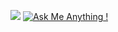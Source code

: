 
![](https://komarev.com/ghpvc/?username=BHUIMS&color=green)
[![Ask Me Anything !](https://img.shields.io/badge/Ask%20me-anything-1abc9c.svg)](https://github.com/BHUIMS)
